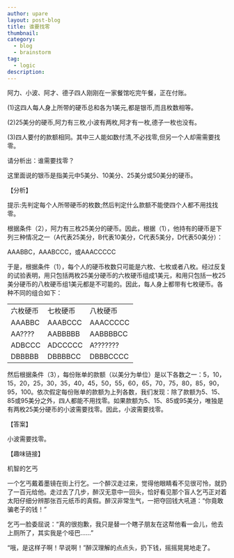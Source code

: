 ```yaml
---
author: upare
layout: post-blog
title: 谁要找零
thumbnail:
category:
  - blog
  - brainstorm
tag:
  - logic
description: 
---
```

阿力、小波、阿才、德子四人刚刚在一家餐馆吃完午餐，正在付账。

(1)这四人每人身上所带的硬币总和各为1美元,都是银币,而且枚数相等。

(2)25美分的硬币,阿力有三枚,小波有两枚,阿才有一枚,德子一枚也没有。

(3)四人要付的款额相同。其中三人能如数付清,不必找零,但另一个人却需需要找零。

请分析出：谁需要找零？

这里面说的银币是指美元中5美分、10美分、25美分或50美分的硬币。

【分析】

提示:先判定每个人所带硬币的枚数;然后判定什么款额不能使四个人都不用找找零。

根据条件（2），阿力有三枚25美分的硬币。因此，根据（1），他持有的硬币是下列三种情况之一（A代表25美分，B代表10美分，C代表5美分，D代表50美分）：

AAABBC，AAABCCC，或AAACCCCC

于是，根据条件（1），每个人的硬币枚数只可能是六枚、七枚或者八枚。经过反复的试验表明，用只包括两枚25美分硬币的六枚硬币组成1美元，和用只包括一枚25美分硬币的八枚硬币组1美元都是不可能的。因此，每人身上都带有七枚硬币。各种不同的组合如下：

<table><tr><td>六枚硬币</td><td>七枚硬币</td><td>八枚硬币</td></tr><tr><td>AAABBC</td><td>AAABCCC</td><td>AAACCCCC</td></tr><tr><td>AA????</td><td>AABBBBB</td><td>AABBBBCC</td></tr><tr><td>ADBCCC</td><td>ADCCCCC</td><td>A???????</td></tr><tr><td>DBBBBB</td><td>DBBBBCC</td><td>DBBBCCCC</td></tr></table>

然后根据条件（3），每份账单的款额（以美分为单位）是以下各数之一：5，10，15，20，25，30，35，40，45，50，55，60，65，70，75，80，85，90，95，100。依次假定每份账单的款额为上列各数，我们发现：除了款额为5、15、85或95美分之外，四人都能不用找零。如果款额为5、15、85或95美分，唯独是有两枚25美分硬币的小波需要找零。因此，小波需要找零。

【答案】

小波需要找零。

【趣味链接】

机智的乞丐

一个乞丐戴着墨镜在街上行乞。一个醉汉走过来，觉得他眼睛看不见很可怜，就扔了一百元给他。走过去了几步，醉汉无意中一回头，恰好看见那个盲人乞丐正对着太阳仔细分辨那张百元纸币的真假。醉汉非常生气，一把夺回钱大吼道：“你竟敢骗老子的钱！”

乞丐一脸委屈说：“真的很抱歉，我只是替一个瞎子朋友在这帮他看一会儿，他去上厕所了，其实我是个哑巴……”

“哦，是这样子啊！早说啊！”醉汉理解的点点头，扔下钱，摇摇晃晃地走了。